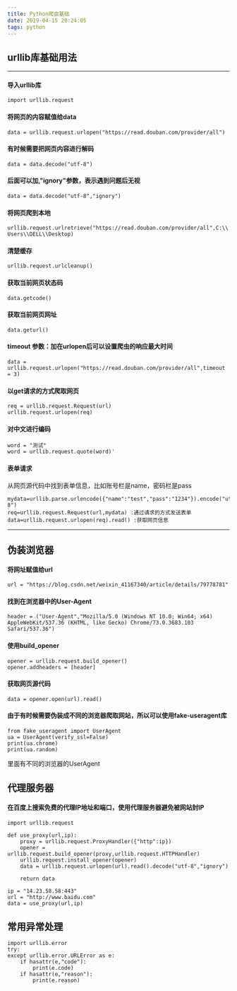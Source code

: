 ```yaml
---
title: Python爬虫基础
date: 2019-04-15 20:24:05
tags: python
---
```


## urllib库基础用法
---
#### 导入urllib库
` import urllib.request `
#### 将网页的内容赋值给data
` data = urllib.request.urlopen("https://read.douban.com/provider/all") `
#### 有时候需要把网页内容进行解码
` data = data.decode("utf-8") `

<!-- more -->

#### 后面可以加,"ignory"参数，表示遇到问题后无视
` data = data.decode("utf-8","ignory") `
#### 将网页爬到本地
` urllib.request.urlretrieve("https://read.douban.com/provider/all",C:\\Users\\DELL\\Desktop) `

#### 清楚缓存 
` urllib.request.urlcleanup() `
#### 获取当前网页状态码 
` data.getcode() ` 
#### 获取当前网页网址
` data.geturl() `
#### timeout 参数：加在urlopen后可以设置爬虫的响应最大时间
` data = urllib.request.urlopen("https://read.douban.com/provider/all",timeout = 3) `
#### 以get请求的方式爬取网页 
```
req = urllib.request.Request(url)
urllib.request.urlopen(req)
```
#### 对中文进行编码 
```
word = "测试"
word = urllib.request.quote(word)'
```
#### 表单请求
从网页源代码中找到表单信息，比如账号栏是name，密码栏是pass
```
mydata=urllib.parse.urlencode({"name":"test","pass":"1234"}).encode("utf-8")
req=urllib.request.Request(url,mydata) :通过请求的方式发送表单
data=urllib.request.urlopen(req).read() :获取网页信息
```
- - -
## 伪装浏览器

#### 将网址赋值给url 
`url = "https://blog.csdn.net/weixin_41167340/article/details/79778781" `
#### 找到在浏览器中的User-Agent
`header = ("User-Agent","Mozilla/5.0 (Windows NT 10.0; Win64; x64) AppleWebKit/537.36 (KHTML, like Gecko) Chrome/73.0.3683.103 Safari/537.36")`
#### 使用build_opener
```
opener = urllib.request.build_opener()
opener.addheaders = [header]
```
#### 获取网页源代码 
`data = opener.open(url).read()`
#### 由于有时候需要伪装成不同的浏览器爬取网站，所以可以使用fake-useragent库
```
from fake_useragent import UserAgent
ua = UserAgent(verify_ssl=False)
print(ua.chrome)
print(ua.random)
```
里面有不同的浏览器的UserAgent

## 代理服务器
#### 在百度上搜索免费的代理IP地址和端口，使用代理服务器避免被网站封IP
```
import urllib.request

def use_proxy(url,ip):
    proxy = urllib.request.ProxyHandler({"http":ip})
    opener = urllib.request.build_opener(proxy,urllib.request.HTTPHandler)
    urllib.request.install_opener(opener)
    data = urllib.request.urlopen(url).read().decode("utf-8","ignory")

    return data
    
ip = "14.23.58.58:443"
url = "http://www.baidu.com"
data = use_proxy(url,ip)
```


## 常用异常处理
```
import urllib.error
try:
except urllib.error.URLError as e:
    if hasattr(e,"code"):
        print(e.code)
    if hasattr(e,"reason"):
        print(e.reason)
```
